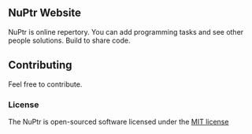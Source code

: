## NuPtr Website

NuPtr is online repertory. You can add programming tasks and see other people solutions. Build to share code.

## Contributing

Feel free to contribute.

### License

The NuPtr is open-sourced software licensed under the [MIT license](http://opensource.org/licenses/MIT)

